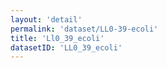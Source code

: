 ```yaml
---
layout: 'detail'
permalink: 'dataset/LL0-39-ecoli'
title: 'Ll0_39_ecoli'
datasetID: 'LL0_39_ecoli'
---
```

